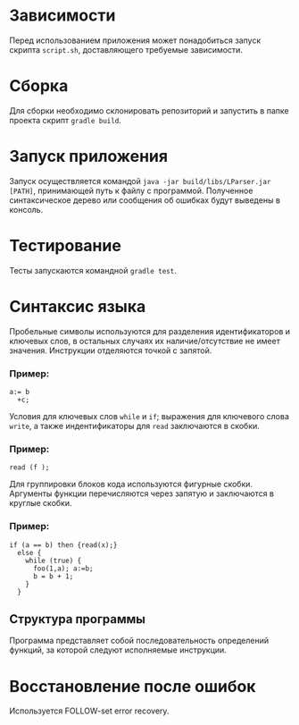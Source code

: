 # Зависимости
Перед использованием приложения может понадобиться запуск скрипта `script.sh`, доставляющего требуемые зависимости.

# Сборка
Для сборки необходимо склонировать репозиторий и запустить в папке проекта скрипт `gradle build`. 

# Запуск приложения
Запуск осуществляется командой `java -jar build/libs/LParser.jar [PATH]`, принимающей путь к файлу с программой. Полученное синтаксическое дерево или сообщения об ошибках будут выведены в консоль.

# Тестирование
Тесты запускаются командной `gradle test`.

# Синтаксис языка
Пробельные символы используются для разделения идентификаторов и ключевых слов, в остальных случаях их наличие/отсутствие не имеет значения. Инструкции отделяются точкой с запятой.
### Пример:
```
a:= b  
  +c;
```
Условия для ключевых слов `while` и `if`; выражения для ключевого слова `write`, а также индентификаторы для `read` заключаются в скобки.
### Пример:
```
read (f );
```
Для группировки блоков кода используются фигурные скобки. Аргументы функции перечисляются через запятую и заключаются в круглые скобки.
### Пример:

```
if (a == b) then {read(x);}
  else {
    while (true) {
      foo(1,a); a:=b;
      b = b + 1;
    }
  }
```

## Структура программы
Программа представляет собой последовательность определений функций, за которой следуют исполняемые инструкции.





# Восстановление после ошибок
Используется FOLLOW-set error recovery.
